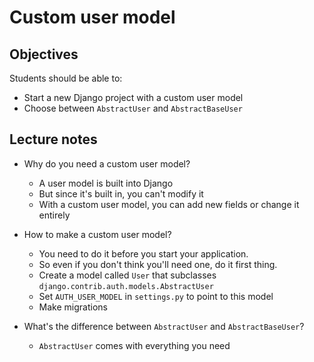# Custom user model

## Objectives

Students should be able to:

- Start a new Django project with a custom user model
- Choose between `AbstractUser` and `AbstractBaseUser`

## Lecture notes

- Why do you need a custom user model?
  - A user model is built into Django
  - But since it's built in, you can't modify it
  - With a custom user model, you can add new fields or change it entirely

- How to make a custom user model?
  - You need to do it before you start your application.
  - So even if you don't think you'll need one, do it first thing.
  - Create a model called `User` that subclasses `django.contrib.auth.models.AbstractUser`
  - Set `AUTH_USER_MODEL` in `settings.py` to point to this model
  - Make migrations

- What's the difference between `AbstractUser` and `AbstractBaseUser`?
  - `AbstractUser` comes with everything you need
